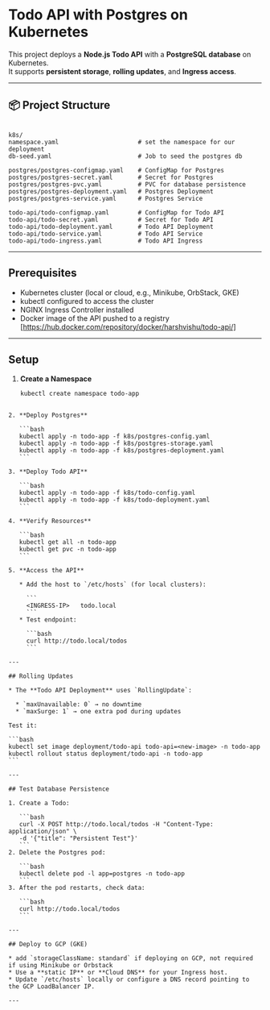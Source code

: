# Todo API with Postgres on Kubernetes

This project deploys a **Node.js Todo API** with a **PostgreSQL database** on Kubernetes.  
It supports **persistent storage**, **rolling updates**, and **Ingress access**.

---

## 📦 Project Structure

```

k8s/
namespace.yaml                      # set the namespace for our deployment
db-seed.yaml                        # Job to seed the postgres db

postgres/postgres-configmap.yaml    # ConfigMap for Postgres
postgres/postgres-secret.yaml       # Secret for Postgres
postgres/postgres-pvc.yaml          # PVC for database persistence
postgres/postgres-deployment.yaml   # Postgres Deployment
postgres/postgres-service.yaml      # Postgres Service

todo-api/todo-configmap.yaml        # ConfigMap for Todo API
todo-api/todo-secret.yaml           # Secret for Todo API
todo-api/todo-deployment.yaml       # Todo API Deployment
todo-api/todo-service.yaml          # Todo API Service
todo-api/todo-ingress.yaml          # Todo API Ingress

````

---

## Prerequisites

- Kubernetes cluster (local or cloud, e.g., Minikube, OrbStack, GKE)
- kubectl configured to access the cluster
- NGINX Ingress Controller installed
- Docker image of the API pushed to a registry [https://hub.docker.com/repository/docker/harshvishu/todo-api/]

---

## Setup

1. **Create a Namespace**
   ```bash
   kubectl create namespace todo-app
````

2. **Deploy Postgres**

   ```bash
   kubectl apply -n todo-app -f k8s/postgres-config.yaml
   kubectl apply -n todo-app -f k8s/postgres-storage.yaml
   kubectl apply -n todo-app -f k8s/postgres-deployment.yaml
   ```

3. **Deploy Todo API**

   ```bash
   kubectl apply -n todo-app -f k8s/todo-config.yaml
   kubectl apply -n todo-app -f k8s/todo-deployment.yaml
   ```

4. **Verify Resources**

   ```bash
   kubectl get all -n todo-app
   kubectl get pvc -n todo-app
   ```

5. **Access the API**

   * Add the host to `/etc/hosts` (for local clusters):

     ```
     <INGRESS-IP>   todo.local
     ```
   * Test endpoint:

     ```bash
     curl http://todo.local/todos
     ```

---

## Rolling Updates

* The **Todo API Deployment** uses `RollingUpdate`:

  * `maxUnavailable: 0` → no downtime
  * `maxSurge: 1` → one extra pod during updates

Test it:

```bash
kubectl set image deployment/todo-api todo-api=<new-image> -n todo-app
kubectl rollout status deployment/todo-api -n todo-app
```

---

## Test Database Persistence

1. Create a Todo:

   ```bash
   curl -X POST http://todo.local/todos -H "Content-Type: application/json" \
   -d '{"title": "Persistent Test"}'
   ```
2. Delete the Postgres pod:

   ```bash
   kubectl delete pod -l app=postgres -n todo-app
   ```
3. After the pod restarts, check data:

   ```bash
   curl http://todo.local/todos
   ```

---

## Deploy to GCP (GKE)

* add `storageClassName: standard` if deploying on GCP, not required if using Minikube or Orbstack
* Use a **static IP** or **Cloud DNS** for your Ingress host.
* Update `/etc/hosts` locally or configure a DNS record pointing to the GCP LoadBalancer IP.

---